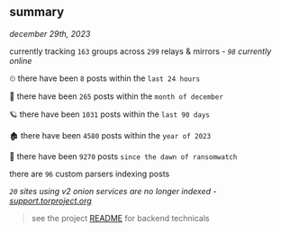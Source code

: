 
## summary
_december 29th, 2023_

currently tracking `163` groups across `299` relays & mirrors - _`98` currently online_

⏲ there have been `8` posts within the `last 24 hours`

🦈 there have been `265` posts within the `month of december`

🪐 there have been `1031` posts within the `last 90 days`

🏚 there have been `4580` posts within the `year of 2023`

🦕 there have been `9270` posts `since the dawn of ransomwatch`

there are `96` custom parsers indexing posts

_`20` sites using v2 onion services are no longer indexed - [support.torproject.org](https://support.torproject.org/onionservices/v2-deprecation/)_

> see the project [README](https://github.com/joshhighet/ransomwatch#ransomwatch--) for backend technicals
